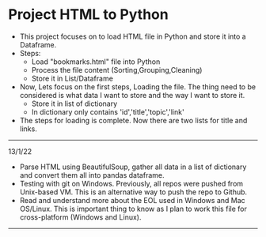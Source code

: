 # Project HTML to Python

* This project focuses on to load HTML file in Python and store it into a Dataframe.
* Steps:
   - Load "bookmarks.html" file into Python
   - Process the file content (Sorting,Grouping,Cleaning)
   - Store it in List/Dataframe
* Now, Lets focus on the first steps, Loading the file. The thing need to be considered is what data I want to store and the way I want to store it.
   - Store it in list of dictionary
   - In dictionary only contains 'id','title','topic','link'
* The steps for loading is complete. Now there are two lists for title and links.
---
13/1/22
* Parse HTML using BeautifulSoup, gather all data in a list of dictionary and convert them all into pandas dataframe.
* Testing with git on Windows. Previously, all repos were pushed from Unix-based VM. This is an alternative way to push the repo to Github.
* Read and understand more about the EOL used in Windows and Mac OS/Linux. This is important thing to know as I plan to work this file for cross-platform (Windows and Linux).
---